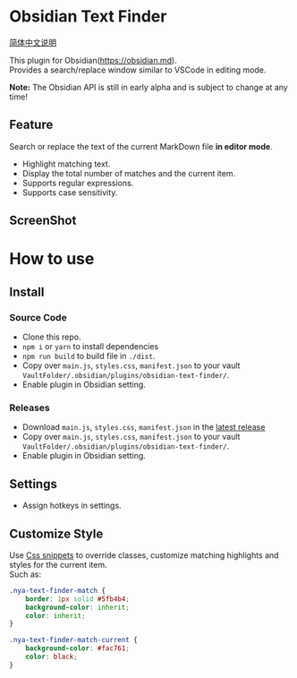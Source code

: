 # Obsidian Text Finder

[简体中文说明](README-zh_CN.md)

This plugin for Obsidian(https://obsidian.md).  
Provides a search/replace window similar to VSCode in editing mode.

**Note:** The Obsidian API is still in early alpha and is subject to change at any time!

## Feature

Search or replace the text of the current MarkDown file **in editor mode**.

-   Highlight matching text.
-   Display the total number of matches and the current item.
-   Supports regular expressions.
-   Supports case sensitivity.

## ScreenShot

# How to use

## Install

### Source Code

-   Clone this repo.
-   `npm i` or `yarn` to install dependencies
-   `npm run build` to build file in `./dist`.
-   Copy over `main.js`, `styles.css`, `manifest.json` to your vault `VaultFolder/.obsidian/plugins/obsidian-text-finder/`.
-   Enable plugin in Obsidian setting.

### Releases

-   Download `main.js`, `styles.css`, `manifest.json` in the [latest release](https://github.com/nyable/obsidian-text-finder/releases/latest)
-   Copy over `main.js`, `styles.css`, `manifest.json` to your vault `VaultFolder/.obsidian/plugins/obsidian-text-finder/`.
-   Enable plugin in Obsidian setting.

## Settings

-   Assign hotkeys in settings.

## Customize Style

Use [Css snippets](https://help.obsidian.md/Extending+Obsidian/CSS+snippets) to override classes, customize matching highlights and styles for the current item.  
Such as:

```css
.nya-text-finder-match {
	border: 1px solid #5fb4b4;
	background-color: inherit;
	color: inherit;
}

.nya-text-finder-match-current {
	background-color: #fac761;
	color: black;
}
```
